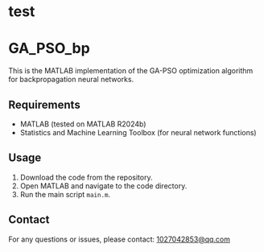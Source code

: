 # test
# GA_PSO_bp
This is the MATLAB implementation of the GA-PSO optimization algorithm for backpropagation neural networks.

## Requirements
- MATLAB (tested on MATLAB R2024b)
- Statistics and Machine Learning Toolbox (for neural network functions)

## Usage
1. Download the code from the repository.
2. Open MATLAB and navigate to the code directory.
3. Run the main script `main.m`.

## Contact
For any questions or issues, please contact: 1027042853@qq.com

